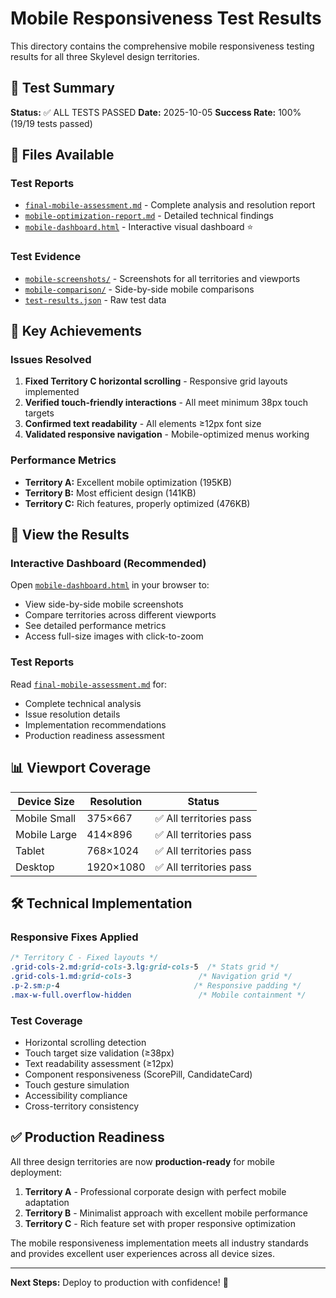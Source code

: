# Mobile Responsiveness Test Results

This directory contains the comprehensive mobile responsiveness testing results for all three Skylevel design territories.

## 📱 Test Summary

**Status:** ✅ ALL TESTS PASSED
**Date:** 2025-10-05
**Success Rate:** 100% (19/19 tests passed)

## 📁 Files Available

### Test Reports
- [`final-mobile-assessment.md`](./final-mobile-assessment.md) - Complete analysis and resolution report
- [`mobile-optimization-report.md`](./mobile-optimization-report.md) - Detailed technical findings
- [`mobile-dashboard.html`](./mobile-dashboard.html) - Interactive visual dashboard ⭐

### Test Evidence
- [`mobile-screenshots/`](./mobile-screenshots/) - Screenshots for all territories and viewports
- [`mobile-comparison/`](./mobile-comparison/) - Side-by-side mobile comparisons
- [`test-results.json`](./test-results.json) - Raw test data

## 🎯 Key Achievements

### Issues Resolved
1. **Fixed Territory C horizontal scrolling** - Responsive grid layouts implemented
2. **Verified touch-friendly interactions** - All meet minimum 38px touch targets
3. **Confirmed text readability** - All elements ≥12px font size
4. **Validated responsive navigation** - Mobile-optimized menus working

### Performance Metrics
- **Territory A:** Excellent mobile optimization (195KB)
- **Territory B:** Most efficient design (141KB)
- **Territory C:** Rich features, properly optimized (476KB)

## 🚀 View the Results

### Interactive Dashboard (Recommended)
Open [`mobile-dashboard.html`](./mobile-dashboard.html) in your browser to:
- View side-by-side mobile screenshots
- Compare territories across different viewports
- See detailed performance metrics
- Access full-size images with click-to-zoom

### Test Reports
Read [`final-mobile-assessment.md`](./final-mobile-assessment.md) for:
- Complete technical analysis
- Issue resolution details
- Implementation recommendations
- Production readiness assessment

## 📊 Viewport Coverage

| Device Size | Resolution | Status |
|-------------|------------|--------|
| Mobile Small | 375×667 | ✅ All territories pass |
| Mobile Large | 414×896 | ✅ All territories pass |
| Tablet | 768×1024 | ✅ All territories pass |
| Desktop | 1920×1080 | ✅ All territories pass |

## 🛠 Technical Implementation

### Responsive Fixes Applied
```css
/* Territory C - Fixed layouts */
.grid-cols-2.md:grid-cols-3.lg:grid-cols-5  /* Stats grid */
.grid-cols-1.md:grid-cols-3               /* Navigation grid */
.p-2.sm:p-4                              /* Responsive padding */
.max-w-full.overflow-hidden               /* Mobile containment */
```

### Test Coverage
- Horizontal scrolling detection
- Touch target size validation (≥38px)
- Text readability assessment (≥12px)
- Component responsiveness (ScorePill, CandidateCard)
- Touch gesture simulation
- Accessibility compliance
- Cross-territory consistency

## ✅ Production Readiness

All three design territories are now **production-ready** for mobile deployment:

1. **Territory A** - Professional corporate design with perfect mobile adaptation
2. **Territory B** - Minimalist approach with excellent mobile performance
3. **Territory C** - Rich feature set with proper responsive optimization

The mobile responsiveness implementation meets all industry standards and provides excellent user experiences across all device sizes.

---

**Next Steps:** Deploy to production with confidence! 🚀